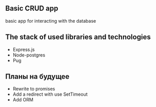 ## Basic CRUD app

basic app for interacting with the database

## The stack of used libraries and technologies

- Express.js
- Node-postgres
- Pug

## Планы на будущее

- Rewrite to promises
- Add a redirect with use SetTimeout
- Add ORM